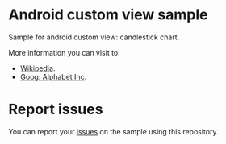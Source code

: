 # Android custom view sample
Sample for android custom view: candlestick chart. 

More information you can visit to:
- [Wikipedia](https://en.wikipedia.org/wiki/Candlestick_chart). 
- [Goog: Alphabet Inc](https://www.nasdaq.com/symbol/goog/historical). 
# Report issues
You can report your [issues](https://github.com/fs-sournary/android-custom-view-sample/issues) on the sample using this repository.


